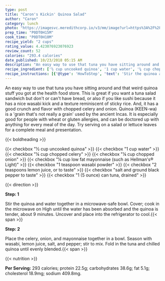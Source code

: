 ```yaml
---
type: post
title: "Caron's Kickin' Quinoa Salad"
author: "Caron"
category: lunch
photo: "https://imagesvc.meredithcorp.io/v3/mm/image?url=https%3A%2F%2Fimages.media-allrecipes.com%2Fuserphotos%2F664064.jpg"
prep_time: "P0DT0H15M"
cook_time: "P0DT0H10M"
recipe_yield: "2 cups"
rating_value: 4.423076923076923
review_count: 52
calories: "293.4 calories"
date_published: 10/23/2018 05:15 AM
description: "An easy way to use that tuna you have sitting around and that weird quinoa stuff you got at the health food store. This is great if you want a tuna salad sandwich but don't or can't have bread, or also if you like sushi because it has a nice wasabi kick and a texture reminiscent of sticky rice.  And, it has a good crunch and flavor with chopped celery and onion.  Quinoa (KEEN-wa) is a 'grain that's not really a grain' used by the ancient Incas. It is especially good for people with wheat or gluten allergies, and can be doctored up with anything for every meal of the day. Try serving on a salad or lettuce leaves for a complete meal and presentation."
recipe_ingredient: ['½ cup uncooked quinoa', '1 cup water', '¼ cup chopped celery', '¼ cup chopped onion', "¼ cup low fat mayonnaise (such as Hellman's® Light)", '1 teaspoon wasabi powder', '2 teaspoons lemon juice, or to taste', 'salt and ground black pepper to taste', '1 (5 ounce) can tuna, drained']
recipe_instructions: [{'@type': 'HowToStep', 'text': 'Stir the quinoa and water together in a microwave-safe bowl. Cover; cook in the microwave on High until the water has been absorbed and the quinoa is tender, about 9 minutes. Uncover and place into the refrigerator to cool.\n'}, {'@type': 'HowToStep', 'text': 'Place the celery, onion, and mayonnaise together in a bowl. Season with wasabi, lemon juice, salt, and pepper; stir to mix. Fold in the tuna and chilled quinoa until evenly blended.\n'}]
---
```


An easy way to use that tuna you have sitting around and that weird quinoa stuff you got at the health food store. This is great if you want a tuna salad sandwich but don't or can't have bread, or also if you like sushi because it has a nice wasabi kick and a texture reminiscent of sticky rice.  And, it has a good crunch and flavor with chopped celery and onion.  Quinoa (KEEN-wa) is a 'grain that's not really a grain' used by the ancient Incas. It is especially good for people with wheat or gluten allergies, and can be doctored up with anything for every meal of the day. Try serving on a salad or lettuce leaves for a complete meal and presentation. 

{{< boldheading >}}

{{< checkbox "½ cup uncooked quinoa" >}}
{{< checkbox "1 cup water" >}}
{{< checkbox "¼ cup chopped celery" >}}
{{< checkbox "¼ cup chopped onion" >}}
{{< checkbox "¼ cup low fat mayonnaise (such as Hellman's® Light)" >}}
{{< checkbox "1 teaspoon wasabi powder" >}}
{{< checkbox "2 teaspoons lemon juice, or to taste" >}}
{{< checkbox "salt and ground black pepper to taste" >}}
{{< checkbox "1 (5 ounce) can tuna, drained" >}}


{{< direction >}}

**Step: 1**

Stir the quinoa and water together in a microwave-safe bowl. Cover; cook in the microwave on High until the water has been absorbed and the quinoa is tender, about 9 minutes. Uncover and place into the refrigerator to cool.{{< span >}}

**Step: 2**

Place the celery, onion, and mayonnaise together in a bowl. Season with wasabi, lemon juice, salt, and pepper; stir to mix. Fold in the tuna and chilled quinoa until evenly blended.{{< span >}}

{{< nutrition >}}

**Per Serving:** 293 calories; protein 22.5g; carbohydrates 38.6g; fat 5.1g; cholesterol 18.9mg; sodium 409.8mg.